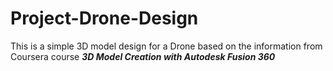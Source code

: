 # Project-Drone-Design
This is a simple 3D model design for a Drone based on the information from Coursera course ***3D Model Creation with Autodesk Fusion 360***
